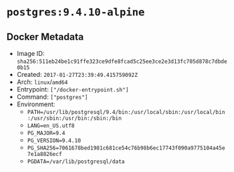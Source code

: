 # `postgres:9.4.10-alpine`

## Docker Metadata

- Image ID: `sha256:511eb24be1c91ffe323ce9dfe8fcad5c25ee3ce2e3d13fc705d878c7dbde0b15`
- Created: `2017-01-27T23:39:49.415759092Z`
- Arch: `linux`/`amd64`
- Entrypoint: `["/docker-entrypoint.sh"]`
- Command: `["postgres"]`
- Environment:
  - `PATH=/usr/lib/postgresql/9.4/bin:/usr/local/sbin:/usr/local/bin:/usr/sbin:/usr/bin:/sbin:/bin`
  - `LANG=en_US.utf8`
  - `PG_MAJOR=9.4`
  - `PG_VERSION=9.4.10`
  - `PG_SHA256=7061678bed1981c681ce54c76b98b6ec17743f090a9775104a45e7e1a8826ecf`
  - `PGDATA=/var/lib/postgresql/data`
